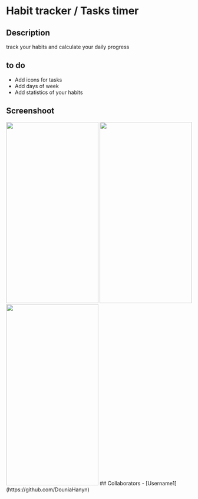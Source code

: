 # Habit tracker / Tasks timer
## Description
track your habits and calculate your daily progress
## to do
* Add icons for tasks
* Add days of week
* Add statistics of your habits

## Screenshoot
<img src="https://github.com/fadouaki/Habits_tracker/assets/134284958/61a267f8-a33d-48d0-bc2b-c1f98e0660c2" width="250" height="490">
<img src="https://github.com/fadouaki/Habits_tracker/assets/134284958/f0cf48f1-f251-40d3-81c5-057daa0e8c62" width="250" height="490">
<img src="https://github.com/fadouaki/Habits_tracker/assets/134284958/f3e3b198-95c3-4cb3-bc73-939223f38b37" width="250" height="490">
## Collaborators
- [Username1](https://github.com/DouniaHanyn)